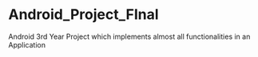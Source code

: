 # Android_Project_FInal
Android 3rd Year Project which implements almost all functionalities in an Application
